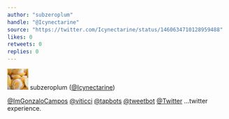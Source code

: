 ```yaml
---
author: "subzeroplum"
handle: "@Icynectarine"
source: "https://twitter.com/Icynectarine/status/1460634710128959488"
likes: 0
retweets: 0
replies: 0
---
```

![Icynectarine](media/Icynectarine-710570148789424128.jpg)
subzeroplum ([@Icynectarine](https://twitter.com/Icynectarine))



[@ImGonzaloCampos](https://twitter.com/ImGonzaloCampos) [@viticci](https://twitter.com/viticci) [@tapbots](https://twitter.com/tapbots) [@tweetbot](https://twitter.com/tweetbot) [@Twitter](https://twitter.com/Twitter) …twitter experience.